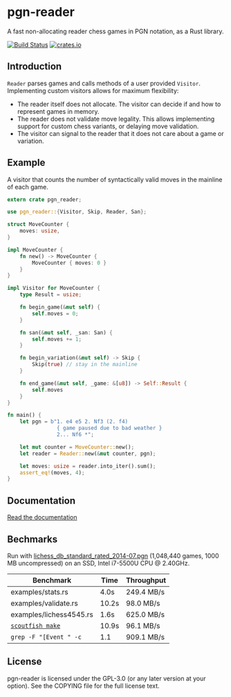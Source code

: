 pgn-reader
==========

A fast non-allocating reader chess games in PGN notation, as a Rust library.

[![Build Status](https://travis-ci.org/niklasf/rust-pgn-reader.svg?branch=master)](https://travis-ci.org/niklasf/rust-pgn-reader)
[![crates.io](https://img.shields.io/crates/v/pgn-reader.svg)](https://crates.io/crates/pgn-reader)

Introduction
------------

`Reader` parses games and calls methods of a user provided `Visitor`.
Implementing custom visitors allows for maximum flexibility:

* The reader itself does not allocate.
  The visitor can decide if and how to represent games in memory.
* The reader does not validate move legality.
  This allows implementing support for custom chess variants,
  or delaying move validation.
* The visitor can signal to the reader that it does not care about a game or
  variation.

Example
-------

A visitor that counts the number of syntactically valid moves in the
mainline of each game.

```rust
extern crate pgn_reader;

use pgn_reader::{Visitor, Skip, Reader, San};

struct MoveCounter {
    moves: usize,
}

impl MoveCounter {
    fn new() -> MoveCounter {
        MoveCounter { moves: 0 }
    }
}

impl Visitor for MoveCounter {
    type Result = usize;

    fn begin_game(&mut self) {
        self.moves = 0;
    }

    fn san(&mut self, _san: San) {
        self.moves += 1;
    }

    fn begin_variation(&mut self) -> Skip {
        Skip(true) // stay in the mainline
    }

    fn end_game(&mut self, _game: &[u8]) -> Self::Result {
        self.moves
    }
}

fn main() {
    let pgn = b"1. e4 e5 2. Nf3 (2. f4)
                { game paused due to bad weather }
                2... Nf6 *";

    let mut counter = MoveCounter::new();
    let reader = Reader::new(&mut counter, pgn);

    let moves: usize = reader.into_iter().sum();
    assert_eq!(moves, 4);
}
```

Documentation
-------------

[Read the documentation](https://docs.rs/pgn-reader)

Bechmarks
---------

Run with [lichess_db_standard_rated_2014-07.pgn](https://database.lichess.org/lichess_db_standard_rated_2014-07.pgn.bz2) (1,048,440 games, 1000 MB uncompressed) on an SSD, Intel i7-5500U CPU @ 2.40GHz.

Benchmark | Time | Throughput
--- | --- | ---
examples/stats.rs | 4.0s | 249.4 MB/s
examples/validate.rs | 10.2s | 98.0 MB/s
examples/lichess4545.rs | 1.6s | 625.0 MB/s
[`scoutfish make`](https://github.com/mcostalba/scoutfish) | 10.9s | 96.1 MB/s
`grep -F "[Event " -c` | 1.1 | 909.1 MB/s

License
-------

pgn-reader is licensed under the GPL-3.0 (or any later version at your option).
See the COPYING file for the full license text.
